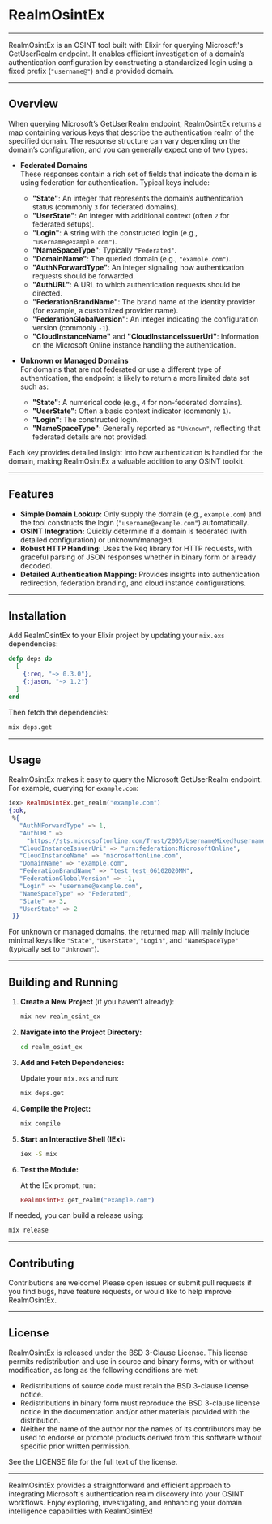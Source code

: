 
# RealmOsintEx
---

RealmOsintEx is an OSINT tool built with Elixir for querying Microsoft's GetUserRealm endpoint. It enables efficient investigation of a domain’s authentication configuration by constructing a standardized login using a fixed prefix (`"username@"`) and a provided domain.

---

## Overview

When querying Microsoft’s GetUserRealm endpoint, RealmOsintEx returns a map containing various keys that describe the authentication realm of the specified domain. The response structure can vary depending on the domain’s configuration, and you can generally expect one of two types:

- **Federated Domains**  
  These responses contain a rich set of fields that indicate the domain is using federation for authentication. Typical keys include:
  - **"State"**: An integer that represents the domain’s authentication status (commonly `3` for federated domains).
  - **"UserState"**: An integer with additional context (often `2` for federated setups).
  - **"Login"**: A string with the constructed login (e.g., `"username@example.com"`).
  - **"NameSpaceType"**: Typically `"Federated"`.
  - **"DomainName"**: The queried domain (e.g., `"example.com"`).
  - **"AuthNForwardType"**: An integer signaling how authentication requests should be forwarded.
  - **"AuthURL"**: A URL to which authentication requests should be directed.
  - **"FederationBrandName"**: The brand name of the identity provider (for example, a customized provider name).
  - **"FederationGlobalVersion"**: An integer indicating the configuration version (commonly `-1`).
  - **"CloudInstanceName"** and **"CloudInstanceIssuerUri"**: Information on the Microsoft Online instance handling the authentication.

- **Unknown or Managed Domains**  
  For domains that are not federated or use a different type of authentication, the endpoint is likely to return a more limited data set such as:
  - **"State"**: A numerical code (e.g., `4` for non-federated domains).
  - **"UserState"**: Often a basic context indicator (commonly `1`).
  - **"Login"**: The constructed login.
  - **"NameSpaceType"**: Generally reported as `"Unknown"`, reflecting that federated details are not provided.

Each key provides detailed insight into how authentication is handled for the domain, making RealmOsintEx a valuable addition to any OSINT toolkit.

---

## Features

- **Simple Domain Lookup:** Only supply the domain (e.g., `example.com`) and the tool constructs the login (`"username@example.com"`) automatically.
- **OSINT Integration:** Quickly determine if a domain is federated (with detailed configuration) or unknown/managed.
- **Robust HTTP Handling:** Uses the Req library for HTTP requests, with graceful parsing of JSON responses whether in binary form or already decoded.
- **Detailed Authentication Mapping:** Provides insights into authentication redirection, federation branding, and cloud instance configurations.

---

## Installation

Add RealmOsintEx to your Elixir project by updating your `mix.exs` dependencies:

```elixir
defp deps do
  [
    {:req, "~> 0.3.0"},
    {:jason, "~> 1.2"}
  ]
end
```

Then fetch the dependencies:

```bash
mix deps.get
```

---

## Usage

RealmOsintEx makes it easy to query the Microsoft GetUserRealm endpoint. For example, querying for `example.com`:

```elixir
iex> RealmOsintEx.get_realm("example.com")
{:ok,
 %{
   "AuthNForwardType" => 1,
   "AuthURL" =>
     "https://sts.microsoftonline.com/Trust/2005/UsernameMixed?username=username%40example.com&wa=wsignin1.0&wtrealm=urn%3afederation%3aMicrosoftOnline&wctx=",
   "CloudInstanceIssuerUri" => "urn:federation:MicrosoftOnline",
   "CloudInstanceName" => "microsoftonline.com",
   "DomainName" => "example.com",
   "FederationBrandName" => "test_test_06102020MM",
   "FederationGlobalVersion" => -1,
   "Login" => "username@example.com",
   "NameSpaceType" => "Federated",
   "State" => 3,
   "UserState" => 2
 }}
```

For unknown or managed domains, the returned map will mainly include minimal keys like `"State"`, `"UserState"`, `"Login"`, and `"NameSpaceType"` (typically set to `"Unknown"`).

---

## Building and Running

1. **Create a New Project** (if you haven't already):

   ```bash
   mix new realm_osint_ex
   ```

2. **Navigate into the Project Directory:**

   ```bash
   cd realm_osint_ex
   ```

3. **Add and Fetch Dependencies:**

   Update your `mix.exs` and run:

   ```bash
   mix deps.get
   ```

4. **Compile the Project:**

   ```bash
   mix compile
   ```

5. **Start an Interactive Shell (IEx):**

   ```bash
   iex -S mix
   ```

6. **Test the Module:**

   At the IEx prompt, run:

   ```elixir
   RealmOsintEx.get_realm("example.com")
   ```

If needed, you can build a release using:

```bash
mix release
```

---

## Contributing

Contributions are welcome! Please open issues or submit pull requests if you find bugs, have feature requests, or would like to help improve RealmOsintEx.

---

## License

RealmOsintEx is released under the BSD 3-Clause License. This license permits redistribution and use in source and binary forms, with or without modification, as long as the following conditions are met:

- Redistributions of source code must retain the BSD 3-clause license notice.
- Redistributions in binary form must reproduce the BSD 3-clause license notice in the documentation and/or other materials provided with the distribution.
- Neither the name of the author nor the names of its contributors may be used to endorse or promote products derived from this software without specific prior written permission.

See the LICENSE file for the full text of the license.

---

RealmOsintEx provides a straightforward and efficient approach to integrating Microsoft's authentication realm discovery into your OSINT workflows. Enjoy exploring, investigating, and enhancing your domain intelligence capabilities with RealmOsintEx!
